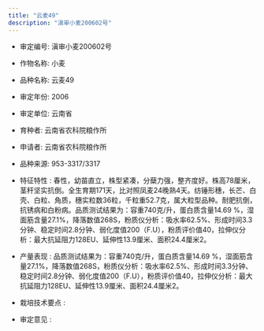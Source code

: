 ```yaml
---
title: "云麦49"
description: "滇审小麦200602号"
---
```

* 审定编号:  滇审小麦200602号

*  作物名称:  小麦

*  品种名称:  云麦49

*  审定年份:  2006

*  审定单位:  云南省

* 育种者:  云南省农科院粮作所

*  申请者:  云南省农科院粮作所

*  品种来源:  953-3317/3317

*  特征特性 : 
春性，幼苗直立，株型紧凑，分蘖力强，整齐度好。株高78厘米，茎秆坚实抗倒。全生育期171天，比对照凤麦24晚熟4天。纺锤形穗，长芒、白壳、白粒、角质，穗实粒数36粒，千粒重52.7克，属大粒型品种。耐肥抗倒，抗锈病和白粉病。品质测试结果为：容重740克/升，蛋白质含量14.69 %，湿面筋含量27.1%，降落数值268S，粉质仪分析：吸水率62.5%、形成时间3.3分钟、稳定时间2.8分钟、弱化度值200（F.U），粉质评价值40，拉伸仪分析：最大抗延阻力128EU、延伸性13.9厘米、面积24.4厘米2。
 
*  产量表现 : 
品质测试结果为：容重740克/升，蛋白质含量14.69 %，湿面筋含量27.1%，降落数值268S，粉质仪分析：吸水率62.5%、形成时间3.3分钟、稳定时间2.8分钟、弱化度值200（F.U），粉质评价值40，拉伸仪分析：最大抗延阻力128EU、延伸性13.9厘米、面积24.4厘米2。

*  栽培技术要点 : 


*  审定意见 : 

